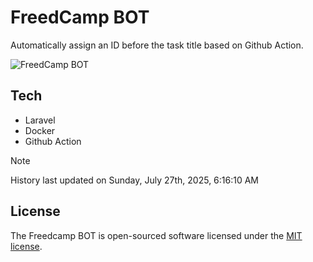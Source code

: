 # FreedCamp BOT

Automatically assign an ID before the task title based on Github Action.

![FreedCamp BOT](https://repository-images.githubusercontent.com/737932867/7d34798b-2680-471c-b089-a78a718d3d6a)

## Tech

- Laravel
- Docker
- Github Action

> [!NOTE]  
> History last updated on Sunday, July 27th, 2025, 6:16:10 AM

## License

The Freedcamp BOT is open-sourced software licensed under the [MIT license](https://opensource.org/licenses/MIT).
